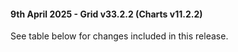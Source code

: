 #### 9th April 2025 - Grid v33.2.2 (Charts v11.2.2)

See table below for changes included in this release.
